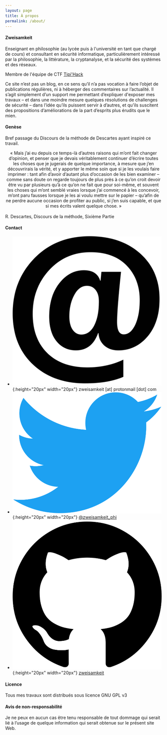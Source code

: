 ```yaml
---
layout: page
title: À propos
permalink: /about/
---
```

#### Zweisamkeit

Enseignant en philosophie (au lycée puis à l'université en tant que chargé de cours) et consultant en sécurité informatique, particulièrement intéressé par la philosophie, la littérature, la cryptanalyse, et la sécurité des systèmes et des réseaux.

Membre de l'équipe de CTF [Tipi'Hack](https://tipi-hack.github.io/)

Ce site n’est pas un blog, en ce sens qu’il n’a pas vocation à faire l’objet de publications régulières, ni à héberger des commentaires sur l’actualité. Il s’agit simplement d’un support me permettant d’expliquer d'exposer mes travaux – et dans une moindre mesure quelques résolutions de challenges de sécurité – dans l’idée qu’ils puissent servir à d’autres, et qu’ils suscitent des propositions d’améliorations de la part d’esprits plus érudits que le mien.

#### Genèse

Bref passage du Discours de la méthode de Descartes ayant inspiré ce travail.

<div style="text-align:center;">
« Mais j’ai eu depuis ce temps-là d’autres raisons qui m’ont fait changer d’opinion, et penser que je devais véritablement continuer d’écrire toutes les choses que je jugerais de quelque importance, à mesure que j’en découvrirais la vérité, et y apporter le même soin que si je les voulais faire imprimer : tant afin d’avoir d’autant plus d’occasion de les bien examiner – comme sans doute on regarde toujours de plus près à ce qu’on croit devoir être vu par plusieurs qu’à ce qu’on ne fait que pour soi-même, et souvent les choses qui m’ont semblé vraies lorsque j’ai commencé à les concevoir, m’ont paru fausses lorsque je les ai voulu mettre sur le papier – qu’afin de ne perdre aucune occasion de profiter au public, si j’en suis capable, et que si mes écrits valent quelque chose. »
</div>
<br>
R. Descartes, Discours de la méthode, Sixième Partie

#### Contact

* ![](/img/email.png){:height="20px" width="20px"} zweisamkeit [at] protonmail [dot] com
* ![](/img/twitter.png){:height="20px" width="20px"} [@zweisamkeit_phi](https://twitter.com/Zweisamkeit_phi)
* ![](/img/github.svg){:height="20px" width="20px"} [zweisamkeit](https://github.com/Zweisamkeit)

#### Licence

Tous mes travaux sont distribués sous licence GNU GPL v3

#### Avis de non-responsabilité

Je ne peux en aucun cas être tenu responsable de tout dommage qui serait lié à l’usage de quelque information qui serait obtenue sur le présent site Web.
